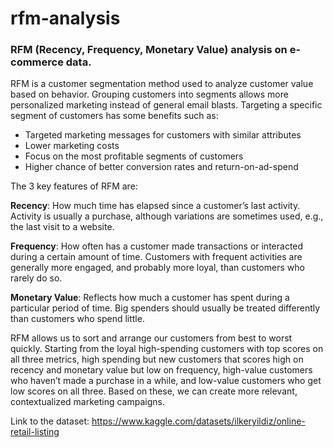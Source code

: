 # rfm-analysis
### RFM (Recency, Frequency, Monetary Value) analysis on e-commerce data.
RFM is a customer segmentation method used to analyze customer value based on behavior. Grouping customers into segments allows more personalized marketing instead of general email blasts. Targeting a specific segment of customers has some benefits such as:

- Targeted marketing messages for customers with similar attributes
- Lower marketing costs
- Focus on the most profitable segments of customers
- Higher chance of better conversion rates and return-on-ad-spend

The 3 key features of RFM are:

**Recency**: How much time has elapsed since a customer’s last activity. Activity is usually a purchase, although variations are sometimes used, e.g., the last visit to a website. 

**Frequency**: How often has a customer made transactions or interacted during a certain amount of time. Customers with frequent activities are generally more engaged, and probably more loyal, than customers who rarely do so.

**Monetary Value**: Reflects how much a customer has spent during a particular period of time. Big spenders should usually be treated differently than customers who spend little. 

RFM allows us to sort and arrange our customers from best to worst quickly. Starting from the loyal high-spending customers with top scores on all three metrics, high spending but new customers that scores high on recency and monetary value but low on frequency, high-value customers who haven’t made a purchase in a while, and low-value customers who get low scores on all three. Based on these, we can create more relevant, contextualized marketing campaigns.

Link to the dataset: https://www.kaggle.com/datasets/ilkeryildiz/online-retail-listing

